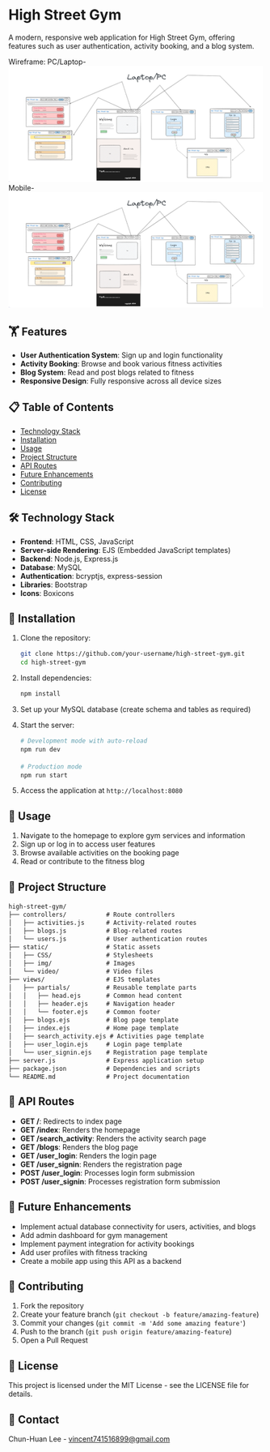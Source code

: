 # High Street Gym

A modern, responsive web application for High Street Gym, offering features such as user authentication, activity booking, and a blog system.

Wireframe:
PC/Laptop-
![High Street Gym](static/img/PC_Pic.png)
Mobile-
![High Street Gym](static/img/PC_Pic.png)

## 🏋️ Features

- **User Authentication System**: Sign up and login functionality
- **Activity Booking**: Browse and book various fitness activities 
- **Blog System**: Read and post blogs related to fitness
- **Responsive Design**: Fully responsive across all device sizes

## 📋 Table of Contents

- [Technology Stack](#technology-stack)
- [Installation](#installation)
- [Usage](#usage)
- [Project Structure](#project-structure)
- [API Routes](#api-routes)
- [Future Enhancements](#future-enhancements)
- [Contributing](#contributing)
- [License](#license)

## 🛠️ Technology Stack

- **Frontend**: HTML, CSS, JavaScript
- **Server-side Rendering**: EJS (Embedded JavaScript templates)
- **Backend**: Node.js, Express.js
- **Database**: MySQL
- **Authentication**: bcryptjs, express-session
- **Libraries**: Bootstrap
- **Icons**: Boxicons

## 🔧 Installation

1. Clone the repository:
   ```bash
   git clone https://github.com/your-username/high-street-gym.git
   cd high-street-gym
   ```

2. Install dependencies:
   ```bash
   npm install
   ```

3. Set up your MySQL database (create schema and tables as required)

4. Start the server:
   ```bash
   # Development mode with auto-reload
   npm run dev
   
   # Production mode
   npm run start
   ```

5. Access the application at `http://localhost:8080`

## 🚀 Usage

1. Navigate to the homepage to explore gym services and information
2. Sign up or log in to access user features
3. Browse available activities on the booking page
4. Read or contribute to the fitness blog

## 📁 Project Structure

```
high-street-gym/
├── controllers/           # Route controllers
│   ├── activities.js      # Activity-related routes
│   ├── blogs.js           # Blog-related routes
│   └── users.js           # User authentication routes
├── static/                # Static assets
│   ├── CSS/               # Stylesheets
│   ├── img/               # Images
│   └── video/             # Video files
├── views/                 # EJS templates
│   ├── partials/          # Reusable template parts
│   │   ├── head.ejs       # Common head content
│   │   ├── header.ejs     # Navigation header
│   │   └── footer.ejs     # Common footer
│   ├── blogs.ejs          # Blog page template
│   ├── index.ejs          # Home page template
│   ├── search_activity.ejs # Activities page template
│   ├── user_login.ejs     # Login page template
│   └── user_signin.ejs    # Registration page template
├── server.js              # Express application setup
├── package.json           # Dependencies and scripts
└── README.md              # Project documentation
```

## 🔄 API Routes

- **GET /**:  Redirects to index page
- **GET /index**: Renders the homepage
- **GET /search_activity**: Renders the activity search page
- **GET /blogs**: Renders the blog page
- **GET /user_login**: Renders the login page
- **GET /user_signin**: Renders the registration page
- **POST /user_login**: Processes login form submission
- **POST /user_signin**: Processes registration form submission

## 🔮 Future Enhancements

- Implement actual database connectivity for users, activities, and blogs
- Add admin dashboard for gym management
- Implement payment integration for activity bookings
- Add user profiles with fitness tracking
- Create a mobile app using this API as a backend

## 👥 Contributing

1. Fork the repository
2. Create your feature branch (`git checkout -b feature/amazing-feature`)
3. Commit your changes (`git commit -m 'Add some amazing feature'`)
4. Push to the branch (`git push origin feature/amazing-feature`)
5. Open a Pull Request

## 📄 License

This project is licensed under the MIT License - see the LICENSE file for details.

## 📧 Contact

Chun-Huan Lee - vincent741516899@gmail.com
